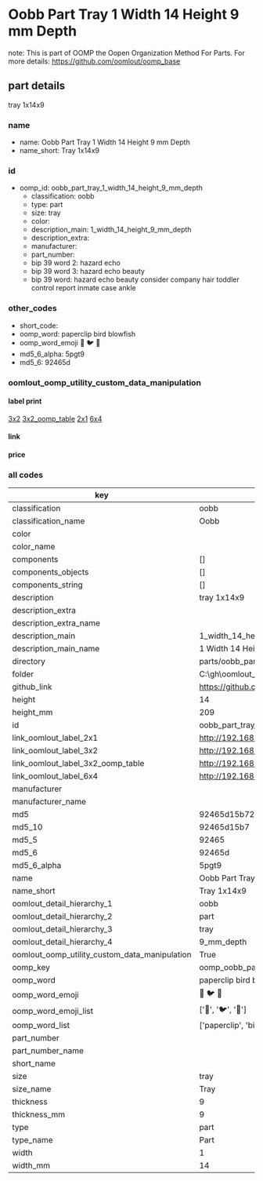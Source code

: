 # Oobb Part Tray 1 Width 14 Height 9 mm Depth  

note: This is part of OOMP the Oopen Organization Method For Parts. For more details: https://github.com/oomlout/oomp_base

##  part details
  



tray 1x14x9



### name
* name: Oobb Part Tray 1 Width 14 Height 9 mm Depth
* name_short: Tray 1x14x9 
### id
* oomp_id: oobb_part_tray_1_width_14_height_9_mm_depth
  * classification: oobb
  * type: part
  * size: tray
  * color: 
  * description_main: 1_width_14_height_9_mm_depth
  * description_extra: 
  * manufacturer: 
  * part_number: 
  * bip 39 word 2: hazard echo
  * bip 39 word 3: hazard echo beauty
  * bip 39 word: hazard echo beauty consider company hair toddler control report inmate case ankle

### other_codes
* short_code: 
* oomp_word: paperclip bird blowfish
* oomp_word_emoji :paperclip: :bird: :blowfish:
* md5_6_alpha: 5pgt9
* md5_6: 92465d






### oomlout_oomp_utility_custom_data_manipulation
#### label print
[3x2](http://192.168.1.245:1112/?label=oomp%205pgt9)
[3x2_oomp_table](http://192.168.1.108:1112/?label=oomp%205pgt9)
[2x1](http://192.168.1.242:1112/?label=oomp%205pgt9)
[6x4](http://192.168.1.55:1112/?label=oomp%205pgt9)    

#### link

                              

#### price







### all codes 
| key | value |  
| --- | --- |  
| classification | oobb |  
| classification_name | Oobb |  
| color |  |  
| color_name |  |  
| components | [] |  
| components_objects | [] |  
| components_string | [] |  
| description | tray 1x14x9 |  
| description_extra |  |  
| description_extra_name |  |  
| description_main | 1_width_14_height_9_mm_depth |  
| description_main_name | 1 Width 14 Height 9 mm Depth |  
| directory | parts/oobb_part_tray_1_width_14_height_9_mm_depth |  
| folder | C:\gh\oomlout_oobb_version_4_generated_parts\things\oobb_part_tray_1_width_14_height_9_mm_depth |  
| github_link | https://github.com/oomlout/oomlout_oomp_part_src/tree/main/parts/oobb_part_tray_1_width_14_height_9_mm_depth |  
| height | 14 |  
| height_mm | 209 |  
| id | oobb_part_tray_1_width_14_height_9_mm_depth |  
| link_oomlout_label_2x1 | http://192.168.1.242:1112/?label=oomp%205pgt9 |  
| link_oomlout_label_3x2 | http://192.168.1.245:1112/?label=oomp%205pgt9 |  
| link_oomlout_label_3x2_oomp_table | http://192.168.1.108:1112/?label=oomp%205pgt9 |  
| link_oomlout_label_6x4 | http://192.168.1.55:1112/?label=oomp%205pgt9 |  
| manufacturer |  |  
| manufacturer_name |  |  
| md5 | 92465d15b72f7c6da11742f427517b4f |  
| md5_10 | 92465d15b7 |  
| md5_5 | 92465 |  
| md5_6 | 92465d |  
| md5_6_alpha | 5pgt9 |  
| name | Oobb Part Tray 1 Width 14 Height 9 mm Depth |  
| name_short | Tray 1x14x9  |  
| oomlout_detail_hierarchy_1 | oobb |  
| oomlout_detail_hierarchy_2 | part |  
| oomlout_detail_hierarchy_3 | tray |  
| oomlout_detail_hierarchy_4 | 9_mm_depth |  
| oomlout_oomp_utility_custom_data_manipulation | True |  
| oomp_key | oomp_oobb_part_tray_1_width_14_height_9_mm_depth |  
| oomp_word | paperclip bird blowfish |  
| oomp_word_emoji | :paperclip: :bird: :blowfish: |  
| oomp_word_emoji_list | [':paperclip:', ':bird:', ':blowfish:'] |  
| oomp_word_list | ['paperclip', 'bird', 'blowfish'] |  
| part_number |  |  
| part_number_name |  |  
| short_name |  |  
| size | tray |  
| size_name | Tray |  
| thickness | 9 |  
| thickness_mm | 9 |  
| type | part |  
| type_name | Part |  
| width | 1 |  
| width_mm | 14 |  
